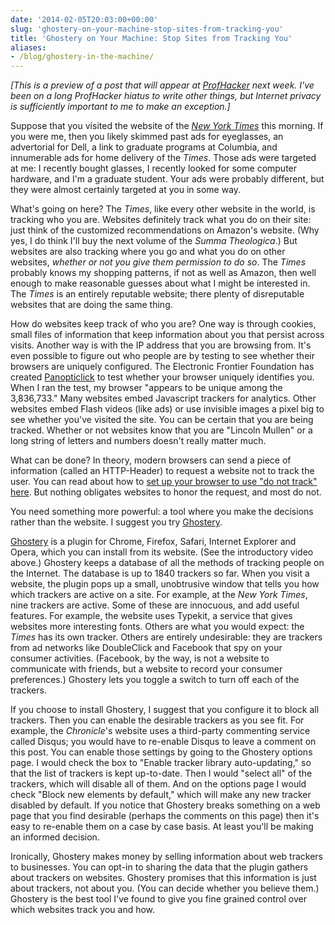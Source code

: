 ```yaml
---
date: '2014-02-05T20:03:00+00:00'
slug: 'ghostery-on-your-machine-stop-sites-from-tracking-you'
title: 'Ghostery on Your Machine: Stop Sites from Tracking You'
aliases:
- /blog/ghostery-in-the-machine/
---
```


*\[This is a preview of a post that will appear at [ProfHacker](http://chronicle.com/blogs/profhacker/) next week. I've been on a long ProfHacker hiatus to write other things, but Internet privacy is sufficiently important to me to make an exception.\]*

Suppose that you visited the website of the *[New York Times](http://nytimes.com)* this morning. If you were me, then you likely skimmed past ads for eyeglasses, an advertorial for Dell, a link to graduate programs at Columbia, and innumerable ads for home delivery of the *Times*. Those ads were targeted at me: I recently bought glasses, I recently looked for some computer hardware, and I'm a graduate student. Your ads were probably different, but they were almost certainly targeted at you in some way.

What's going on here? The *Times*, like every other website in the world, is tracking who you are. Websites definitely track what you do on their site: just think of the customized recommendations on Amazon's website. (Why yes, I do think I'll buy the next volume of the *Summa Theologica*.) But websites are also tracking where you go and what you do on other websites, *whether or not you give them permission to do so*. The *Times* probably knows my shopping patterns, if not as well as Amazon, then well enough to make reasonable guesses about what I might be interested in. The *Times* is an entirely reputable website; there plenty of disreputable websites that are doing the same thing.

How do websites keep track of who you are? One way is through cookies, small files of information that keep information about you that persist across visits. Another way is with the IP address that you are browsing from. It's even possible to figure out who people are by testing to see whether their browsers are uniquely configured. The Electronic Frontier Foundation has created [Panopticlick](https://panopticlick.eff.org) to test whether your browser uniquely identifies you. When I ran the test, my browser "appears to be unique among the 3,836,733." Many websites embed Javascript trackers for analytics. Other websites embed Flash videos (like ads) or use invisible images a pixel big to see whether you've visited the site. You can be certain that you are being tracked. Whether or not websites know that you are "Lincoln Mullen" or a long string of letters and numbers doesn't really matter much.

What can be done? In theory, modern browsers can send a piece of information (called an HTTP-Header) to request a website not to track the user. You can read about how to [set up your browser to use "do not track" here](http://donottrack.us/). But nothing obligates websites to honor the request, and most do not.

You need something more powerful: a tool where you make the decisions rather than the website. I suggest you try [Ghostery](http://www.ghostery.com/).

[Ghostery](http://www.ghostery.com/) is a plugin for Chrome, Firefox, Safari, Internet Explorer and Opera, which you can install from its website. (See the introductory video above.) Ghostery keeps a database of all the methods of tracking people on the Internet. The database is up to 1840 trackers so far. When you visit a website, the plugin pops up a small, unobtrusive window that tells you how which trackers are active on a site. For example, at the *New York Times*, nine trackers are active. Some of these are innocuous, and add useful features. For example, the website uses Typekit, a service that gives websites more interesting fonts. Others are what you would expect: the *Times* has its own tracker. Others are entirely undesirable: they are trackers from ad networks like DoubleClick and Facebook that spy on your consumer activities. (Facebook, by the way, is not a website to communicate with friends, but a website to record your consumer preferences.) Ghostery lets you toggle a switch to turn off each of the trackers.

If you choose to install Ghostery, I suggest that you configure it to block all trackers. Then you can enable the desirable trackers as you see fit. For example, the *Chronicle*'s website uses a third-party commenting service called Disqus; you would have to re-enable Disqus to leave a comment on this post. You can enable those settings by going to the Ghostery options page. I would check the box to "Enable tracker library auto-updating," so that the list of trackers is kept up-to-date. Then I would "select all" of the trackers, which will disable all of them. And on the options page I would check "Block new elements by default," which will make any new tracker disabled by default. If you notice that Ghostery breaks something on a web page that you find desirable (perhaps the comments on this page) then it's easy to re-enable them on a case by case basis. At least you'll be making an informed decision.

Ironically, Ghostery makes money by selling information about web trackers to businesses. You can opt-in to sharing the data that the plugin gathers about trackers on websites. Ghostery promises that this information is just about trackers, not about you. (You can decide whether you believe them.) Ghostery is the best tool I've found to give you fine grained control over which websites track you and how.
